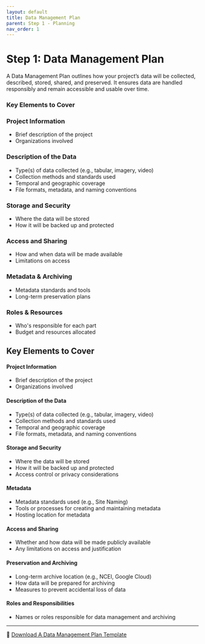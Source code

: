 ```yaml
---
layout: default
title: Data Management Plan
parent: Step 1 - Planning
nav_order: 1
---
```


# Step 1: Data Management Plan

A Data Management Plan outlines how your project’s data will be collected, described, stored, shared, and preserved. It ensures data are handled responsibly and remain accessible and usable over time.

### Key Elements to Cover

<div class="card-grid">

<div class="card">
<h3>Project Information</h3>
<ul>
  <li>Brief description of the project</li>
  <li>Organizations involved</li>
</ul>
</div>

<div class="card">
<h3>Description of the Data</h3>
<ul>
  <li>Type(s) of data collected (e.g., tabular, imagery, video)</li>
  <li>Collection methods and standards used</li>
  <li>Temporal and geographic coverage</li>
  <li>File formats, metadata, and naming conventions</li>
</ul>
</div>

<div class="card">
<h3>Storage and Security</h3>
<ul>
  <li>Where the data will be stored</li>
  <li>How it will be backed up and protected</li>
</ul>
</div>

<div class="card">
<h3>Access and Sharing</h3>
<ul>
  <li>How and when data will be made available</li>
  <li>Limitations on access</li>
</ul>
</div>

<div class="card">
<h3>Metadata & Archiving</h3>
<ul>
  <li>Metadata standards and tools</li>
  <li>Long-term preservation plans</li>
</ul>
</div>

<div class="card">
<h3>Roles & Resources</h3>
<ul>
  <li>Who's responsible for each part</li>
  <li>Budget and resources allocated</li>
</ul>
</div>

</div>




## Key Elements to Cover

#### Project Information
- Brief description of the project
- Organizations involved

#### Description of the Data
- Type(s) of data collected (e.g., tabular, imagery, video)
- Collection methods and standards used
- Temporal and geographic coverage
- File formats, metadata, and naming conventions

#### Storage and Security
- Where the data will be stored
- How it will be backed up and protected
- Access control or privacy considerations

#### Metadata
- Metadata standards used (e.g., Site Naming)
- Tools or processes for creating and maintaining metadata
- Hosting location for metadata

#### Access and Sharing
- Whether and how data will be made publicly available
- Any limitations on access and justification

#### Preservation and Archiving
- Long-term archive location (e.g., NCEI, Google Cloud)
- How data will be prepared for archiving
- Measures to prevent accidental loss of data

#### Roles and Responsibilities
- Names or roles responsible for data management and archiving


---

📄 [Download A Data Management Plan Template](https://docs.google.com/document/d/1SVTZAtF0_7_v_nvqFPEsnFhN-lyU2dmg4vi6tGHEI3w/edit?usp=sharing)
